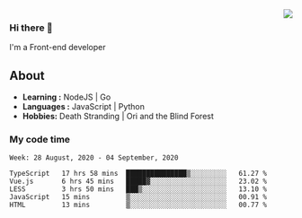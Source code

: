 <img align='right' src="https://github-readme-stats.vercel.app/api?username=strugglebak&show_icons=true">

### Hi there 👋

I'm a Front-end developer

## About

-  **Learning :** NodeJS | Go
-  **Languages :** JavaScript | Python
-  **Hobbies:** Death Stranding | Ori and the Blind Forest

### My code time

<!--START_SECTION:waka-->
```text
Week: 28 August, 2020 - 04 September, 2020

TypeScript   17 hrs 58 mins  ███████████████▒░░░░░░░░░   61.27 % 
Vue.js       6 hrs 45 mins   █████▓░░░░░░░░░░░░░░░░░░░   23.02 % 
LESS         3 hrs 50 mins   ███▒░░░░░░░░░░░░░░░░░░░░░   13.10 % 
JavaScript   15 mins         ▒░░░░░░░░░░░░░░░░░░░░░░░░   00.91 % 
HTML         13 mins         ▒░░░░░░░░░░░░░░░░░░░░░░░░   00.77 % 
```
<!--END_SECTION:waka-->
